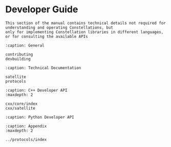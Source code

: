 # Developer Guide

```{note}
This section of the manual contains technical details not required for understanding and operating Constellations, but
only for implementing Constellation libraries in different languages, or for consulting the available APIs
```

```{toctree}
:caption: General

contributing
devbuilding
```

```{toctree}
:caption: Technical Documentation

satellite
protocols
```

```{toctree}
:caption: C++ Developer API
:maxdepth: 2

cxx/core/index
cxx/satellite
```

```{toctree}
:caption: Python Developer API
```

```{toctree}
:caption: Appendix
:maxdepth: 2

../protocols/index
```
